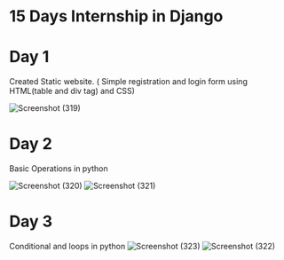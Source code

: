 
# 15 Days Internship in Django 

# Day 1

Created Static website. ( Simple registration and login form using HTML(table and div tag) and CSS) 

![Screenshot (319)](https://user-images.githubusercontent.com/67910573/119715100-3f7ac080-be81-11eb-9a55-1846718d920f.png)

# Day 2
Basic Operations in python

![Screenshot (320)](https://user-images.githubusercontent.com/67910573/119715566-c465da00-be81-11eb-9a7a-ec2dc5bb65ad.png)
![Screenshot (321)](https://user-images.githubusercontent.com/67910573/119715572-c62f9d80-be81-11eb-9ee0-8af046a70fe7.png)

# Day 3
Conditional and loops in python
![Screenshot (323)](https://user-images.githubusercontent.com/67910573/119878745-212bc800-bf48-11eb-80c3-ef5e34853fbb.png)
![Screenshot (322)](https://user-images.githubusercontent.com/67910573/119878749-22f58b80-bf48-11eb-8b46-cb209eb2b8ab.png)

